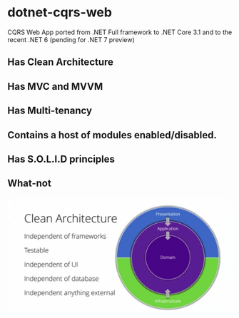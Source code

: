# dotnet-cqrs-web
CQRS Web App ported from .NET Full framework to .NET Core 3.1 and to the recent .NET 6 (pending for .NET 7 preview)

## Has Clean Architecture

## Has MVC and MVVM

## Has Multi-tenancy

## Contains a host of modules enabled/disabled.

## Has S.O.L.I.D principles

## What-not

![Clean Architecture](CleanArchitecture.jpg)
